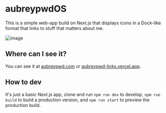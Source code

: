 # aubreypwdOS

This is a simple web-app build on Next.js that displays icons in a Dock-like format that links to stuff that matters about me.

![image](https://user-images.githubusercontent.com/1753298/126888176-66542e5a-f5d9-4a3c-bd3a-a90f01104225.png)

## Where can I see it?

You can see it at [aubreypwd.com](https://aubreypwd.com) or [aubreypwd-links.vercel.app](https://aubreypwd-links.vercel.app/).

## How to dev

It's just a basic Next.js app, clone and run `npm run dev` to develop, `npm run build` to build a production version, and `npm run start` to preview the production build.
